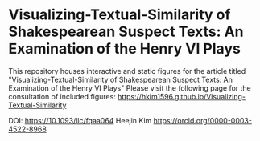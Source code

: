 # Visualizing-Textual-Similarity of Shakespearean Suspect Texts: An Examination of the Henry VI Plays

This repository houses interactive and static figures for the article titled "Visualizing-Textual-Similarity of Shakespearean Suspect Texts: An Examination of the Henry VI Plays"
Please visit the following page for the consultation of included figures: https://hkim1596.github.io/Visualizing-Textual-Similarity


DOI: https://10.1093/llc/fqaa064
Heejin Kim
https://orcid.org/0000-0003-4522-8968
